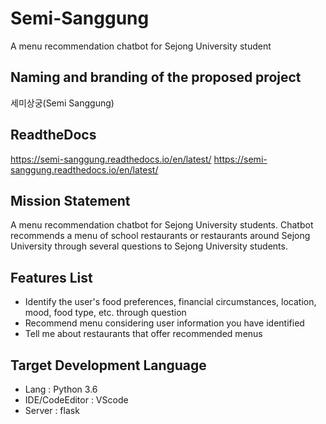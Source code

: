 # Semi-Sanggung
A menu recommendation chatbot for Sejong University student

## Naming and branding of the proposed project
세미상궁(Semi Sanggung)

## ReadtheDocs
https://semi-sanggung.readthedocs.io/en/latest/ <https://semi-sanggung.readthedocs.io/en/latest/>

## Mission Statement
A menu recommendation chatbot for Sejong University students. Chatbot recommends a menu 
of school restaurants or restaurants around Sejong University through several questions to 
Sejong University students.

## Features List
- Identify the user's food preferences, financial circumstances, location, mood, food type, 
etc. through question
- Recommend menu considering user information you have identified
- Tell me about restaurants that offer recommended menus

## Target Development Language
- Lang : Python 3.6
- IDE/CodeEditor : VScode
- Server : flask
